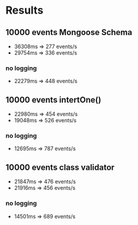 # Results

## 10000 events Mongoose Schema

- 36308ms => 277 events/s
- 29754ms => 336 events/s

### no logging

- 22279ms => 448 events/s

## 10000 events intertOne()

- 22980ms => 454 events/s
- 19048ms => 526 events/s

### no logging

- 12695ms => 787 events/s

## 10000 events class validator

- 21847ms => 476 events/s
- 21916ms => 456 events/s

### no logging

- 14501ms => 689 events/s
